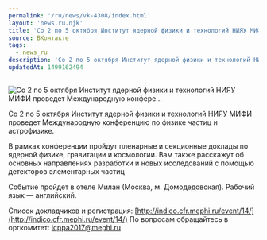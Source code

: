 ```yaml
---
permalink: '/ru/news/vk-4308/index.html'
layout: 'news.ru.njk'
title: 'Со 2 по 5 октября Институт ядерной физики и технологий НИЯУ МИФИ проведет Международную конфере…'
source: ВКонтакте
tags:
  - news_ru
description: 'Со 2 по 5 октября Институт ядерной физики и технологий НИЯУ МИФИ проведет Международную конфере…'
updatedAt: 1499162494
---
```

![Со 2 по 5 октября Институт ядерной физики и технологий НИЯУ МИФИ проведет Международную конфере…](https://sun9-24.userapi.com/impf/c639327/v639327501/2dc49/oYc0pXykRcw.jpg?size=1280x619&quality=96&sign=f38fecb657d777fa1e117b575dc8bb39&c_uniq_tag=IG19_DTiq72nvmeSY_LluzzUcJIUz9qovyrDVmjrAuo&type=album)

Со 2 по 5 октября Институт ядерной физики и технологий НИЯУ МИФИ проведет Международную конференцию по физике частиц и астрофизике.

В рамках конференции пройдут пленарные и секционные доклады по ядерной физике, гравитации и космологии. Вам также расскажут об основных направлениях разработки и новых исследований с помощью детекторов элементарных частиц

Событие пройдет в отеле Милан (Москва, м. Домодедовская).
Рабочий язык — английский.

Список докладчиков и регистрация: [http://indico.cfr.mephi.ru/event/14/](http://indico.cfr.mephi.ru/event/14/)
По вопросам обращайтесь в оргкомитет: icppa2017@mephi.ru

